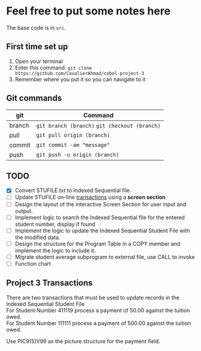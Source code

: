 # Feel free to put some notes here

The base code is in `src`.

## First time set up

1. Open your terminal
2. Enter this command:
`git clone https://github.com/CavalierAhmad/cobol-project-3`
3. Remember where you put it so you can navigate to it

## Git commands

git|Command
-|-
branch|`git branch (branch)` `git checkout (branch)`
pull|`git pull origin (branch)`
commit|`git commit -am "message"`
push|`git push -u origin (branch)`


## TODO

- [x] Convert STUFILE.txt to Indexed Sequential file.
- [ ] Update STUFILE on-line [transactions](#transactions) using a **screen section**
- [ ] Design the layout of the interactive Screen Section for user input and output.
- [ ] Implement logic to search the Indexed Sequential file for the entered student number, display if found
- [ ] Implement the logic to update the Indexed Sequential Student File with the modified data.
- [ ] Design the structure for the Program Table in a COPY member and implement the logic to include it.
- [ ] Migrate student average subprogram to external file, use CALL to invoke
- [ ] Function chart

## Project 3 Transactions <a id="transactions"></a>

There are two transactions that must be used to update records in the Indexed Sequential Student File   
For Student Number 411119 process a payment of  50.00 against the tuition owed.    
For Student Number 111111 process a payment of 500.00 against the tuition owed.    

Use PIC9(5)V99 as the picture structure for the payment field.
